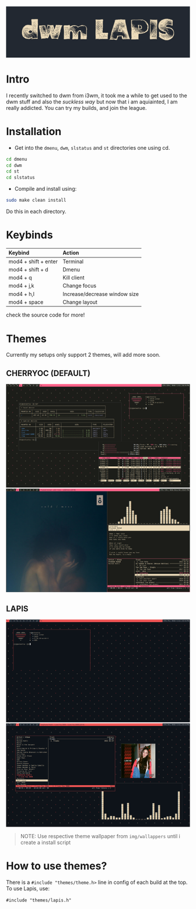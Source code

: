![](img/header/header.png)

# Intro

I recently switched to dwm from i3wm, it took me a while to get used to the dwm stuff and also the *suckless way* but now that i am aquiainted, I am really addicted.
You can try my builds, and join the league.


# Installation

- Get into the `dmenu`, `dwm`, `slstatus` and `st` directories one using cd.
```bash
cd dmenu
cd dwm
cd st
cd slstatus
```

- Compile and install using:
```bash
sudo make clean install
```
Do this in each directory.

# Keybinds

|    Keybind           |          Action                     |
|:---                  |:---				     |
| mod4 + shift + enter | Terminal                            |
| mod4 + shift + d     | Dmenu                               |
| mod4 + q             | Kill client                         |
| mod4 + j,k           | Change focus                        |
| mod4 + h,l           | Increase/decrease window size       |
| mod4 + space         | Change layout                       |
                                                             
check the source code for more!

# Themes

Currently my setups only support 2 themes, will add more soon.

## CHERRYOC (DEFAULT)
![](img/screenshot/20220201-181658.png)
![](img/screenshot/20220201-170113.png)

## LAPIS
![](img/screenshot/2022-01-09_17-17.png) <br>
![](img/screenshot/2022-01-09_17-13.png)

> NOTE: Use respective theme wallpaper from `img/wallappers` until i create a install script

# How to use themes?

There is a `#include "themes/theme.h>` line 
in config of each build at the top. To use Lapis, use:

`#include "themes/lapis.h"`
